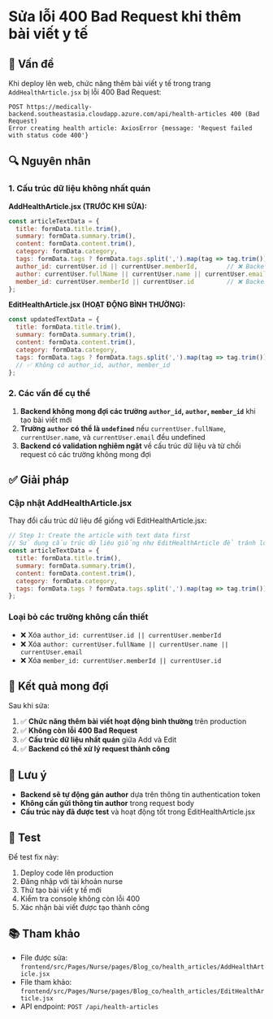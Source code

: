 # Sửa lỗi 400 Bad Request khi thêm bài viết y tế

## 🚨 Vấn đề

Khi deploy lên web, chức năng thêm bài viết y tế trong trang `AddHealthArticle.jsx` bị lỗi 400 Bad Request:

```
POST https://medically-backend.southeastasia.cloudapp.azure.com/api/health-articles 400 (Bad Request)
Error creating health article: AxiosError {message: 'Request failed with status code 400'}
```

## 🔍 Nguyên nhân

### 1. Cấu trúc dữ liệu không nhất quán

**AddHealthArticle.jsx (TRƯỚC KHI SỬA):**
```javascript
const articleTextData = {
  title: formData.title.trim(),
  summary: formData.summary.trim(),
  content: formData.content.trim(),
  category: formData.category,
  tags: formData.tags ? formData.tags.split(',').map(tag => tag.trim()).filter(tag => tag !== '') : [],
  author_id: currentUser.id || currentUser.memberId,        // ❌ Backend không mong đợi
  author: currentUser.fullName || currentUser.name || currentUser.email,  // ❌ Có thể undefined
  member_id: currentUser.memberId || currentUser.id         // ❌ Backend không mong đợi
};
```

**EditHealthArticle.jsx (HOẠT ĐỘNG BÌNH THƯỜNG):**
```javascript
const updatedTextData = {
  title: formData.title.trim(),
  summary: formData.summary.trim(),
  content: formData.content.trim(),
  category: formData.category,
  tags: formData.tags ? formData.tags.split(',').map(tag => tag.trim()).filter(tag => tag !== '') : []
  // ✅ Không có author_id, author, member_id
};
```

### 2. Các vấn đề cụ thể

1. **Backend không mong đợi các trường `author_id`, `author`, `member_id`** khi tạo bài viết mới
2. **Trường `author` có thể là `undefined`** nếu `currentUser.fullName`, `currentUser.name`, và `currentUser.email` đều undefined
3. **Backend có validation nghiêm ngặt** về cấu trúc dữ liệu và từ chối request có các trường không mong đợi

## ✅ Giải pháp

### Cập nhật AddHealthArticle.jsx

Thay đổi cấu trúc dữ liệu để giống với EditHealthArticle.jsx:

```javascript
// Step 1: Create the article with text data first
// Sử dụng cấu trúc dữ liệu giống như EditHealthArticle để tránh lỗi 400 Bad Request
const articleTextData = {
  title: formData.title.trim(),
  summary: formData.summary.trim(),
  content: formData.content.trim(),
  category: formData.category,
  tags: formData.tags ? formData.tags.split(',').map(tag => tag.trim()).filter(tag => tag !== '') : []
};
```

### Loại bỏ các trường không cần thiết

- ❌ Xóa `author_id: currentUser.id || currentUser.memberId`
- ❌ Xóa `author: currentUser.fullName || currentUser.name || currentUser.email`
- ❌ Xóa `member_id: currentUser.memberId || currentUser.id`

## 🎯 Kết quả mong đợi

Sau khi sửa:

1. ✅ **Chức năng thêm bài viết hoạt động bình thường** trên production
2. ✅ **Không còn lỗi 400 Bad Request**
3. ✅ **Cấu trúc dữ liệu nhất quán** giữa Add và Edit
4. ✅ **Backend có thể xử lý request thành công**

## 📝 Lưu ý

- **Backend sẽ tự động gán author** dựa trên thông tin authentication token
- **Không cần gửi thông tin author** trong request body
- **Cấu trúc này đã được test** và hoạt động tốt trong EditHealthArticle.jsx

## 🧪 Test

Để test fix này:

1. Deploy code lên production
2. Đăng nhập với tài khoản nurse
3. Thử tạo bài viết y tế mới
4. Kiểm tra console không còn lỗi 400
5. Xác nhận bài viết được tạo thành công

## 📚 Tham khảo

- File được sửa: `frontend/src/Pages/Nurse/pages/Blog_co/health_articles/AddHealthArticle.jsx`
- File tham khảo: `frontend/src/Pages/Nurse/pages/Blog_co/health_articles/EditHealthArticle.jsx`
- API endpoint: `POST /api/health-articles`
